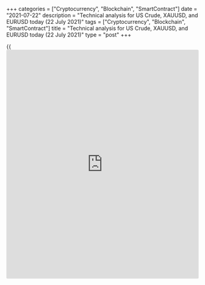 +++
categories = ["Cryptocurrency", "Blockchain", "SmartContract"]
date = "2021-07-22"
description = "Technical analysis for US Crude, XAUUSD, and EURUSD today (22 July 2021)"
tags = ["Cryptocurrency", "Blockchain", "SmartContract"]
title = "Technical analysis for US Crude, XAUUSD, and EURUSD today (22 July 2021)"
type = "post"
+++

{{<iframe id="large-banner" src="https://www.bounty.group/#slide=13.0" width="100%" height="600" scrolling="no" style="border: 0px solid rgb(216, 221, 230); border-radius: 3px;">}}

2021-07-22

2021-07-22

Short-term analysis for oil, gold, and EURUSD for 22.07.2021Alex
Rodionov

I welcome my fellow traders! I have made a price forecast for US Crude,
XAUUSD, and EURUSD using a combination of margin zones methodology and
technical analysis. Based on the market analysis, I suggest entry
signals for intraday traders.

The euro is correcting to a short-term downtrend, the border of which is
at level 1.1812.

The article covers the following subjects:

## Oil price forecast for today: USCrude analysis

Yesterday, the short-term oil trend reversed up. The Intermediary Zone
67.89 - 67.62 was broken out and then the price reached the Target Zone
70.80 - 70.27. Further growth will depend on the buyers' ability to
break out the Target Zone and consolidate the price higher at the US
trading session.

If the Target Zone is broken out, then the next buy target will be the
Gold Zone 73.19 - 72.92. Until that happens, consider purchases with a
limited target in the ​​yesterday high's zone. It is profitable to look
for purchases at strong supports: Additional Zone 69.03 - 68.90 and
Intermediary Zone 67.71 - 67.44.

### [USCrude][1] trading ideas for today:

Buy according to the pattern in Additional Zone 69.03 - 68.90.
TakeProfit: 70.27. StopLoss: according to the pattern rules.

* * *

## Gold price forecast for today: XAUUSD analysis

Yesterday, gold traders partially worked out the Intermediary Zone 1819
- 1817 and updated the July 19 low. The main goal is to test the Target
Zone 1789 - 1784. However, in order for the price to fall further, the
bears need to break out the support level of 1800. Until it is broken
out, the correction continues, the target of which is the Additional
Zone 1807 - 1805.

After the Additional Zone test, look for new sales to update yesterday's
low and reach the Target Zone. If the Additional Zone is broken out
upside with price consolidation, then it will be possible to enter
purchases with a target in the zone of ​​1824 - 1817.

### [XAUUSD][2] trading ideas for today:

  1. Sell according to the pattern in Additional Zone 1807 - 1805. TakeProfit: 1795. StopLoss: according to the pattern rules.

  2. Buy when the Additional Zone 1807 - 1805 is broken out. TakeProfit: 1820. StopLoss: 1802.

* * *

## Euro/Dollar forecast for today: EURUSD analysis

The euro is correcting to a short-term downtrend, the border of which is
at level 1.1812. Now traders are testing the Additional Zone 1.1800 -
1.1796. The price has not yet broken out the zone.

Today look for a pattern to enter sales in the Additional Zone and sell
the euro according to the pattern to update yesterday's low.

If the market does not provide a sell pattern but instead breaks out the
Additional Zone, then buy the euro with a target at level 1.1821 and a
stop beyond the day's low.

### [EURUSD][3] trading ideas for today:

  1. Sell according to the pattern in Additional Zone 1.1800 - 1.1796. TakeProfit: 1.1754. StopLoss: according to the pattern rules.

  2. Buy when the Additional Zone 1.1800 - 1.1796 is broken out. TakeProfit: 1.1812. StopLoss: 1.1786.

* * *

P.S. Did you like my article? Share it in social networks: it will be
the best “thank you" :)

Ask me questions and comment below. I’ll be glad to answer your
questions and give necessary explanations.

 **Useful links:**

  * I recommend trying to trade with a reliable broker [here][4]. The system allows you to trade by yourself or copy successful traders from all across the globe.
  * Use my promo-code BLOG for getting deposit bonus 50% on LiteForex platform. Just enter this code in the appropriate field while [depositing][5] your trading account.
  * Telegram chat for traders: <t.me/liteforexengchat>. We are sharing the signals and trading experience
  * Telegram channel with high-quality analytics, Forex reviews, training articles, and other useful things for traders <t.me/liteforex>

## Price chart of EURUSD in real time mode

The content of this article reflects the author’s opinion and does not
necessarily reflect the official position of LiteForex. The material
published on this page is provided for informational purposes only and
should not be considered as the provision of investment advice for the
purposes of Directive 2004/39/EC.

Rate this article:

{{value}}

( {{count}} {{title}} )

   1. my.liteforex.com/trading?type=oil
   2. my.liteforex.com/trading/chart?symbol=XAUUSD&returnUrl=true
   3. my.liteforex.com/trading/chart?symbol=EURUSD&returnUrl=true
   4. my.liteforex.com/?category=analysts-opinions&slug=short-term-analysis-for-oil-gold-and-eurusd-for-22072021&openPopup=%2Fregistration%2Fpopup&utm_source=blog&utm_medium=article&utm_campaign=bonus
   5. my.liteforex.com/deposit/?category=analysts-opinions&slug=short-term-analysis-for-oil-gold-and-eurusd-for-22072021&promo_code=BLOG&utm_source=blog&utm_medium=article&utm_campaign=bonus